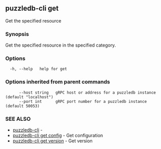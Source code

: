 ## puzzledb-cli get

Get the specified resource

### Synopsis

Get the specified resource in the specified category.

### Options

```
  -h, --help   help for get
```

### Options inherited from parent commands

```
      --host string   gRPC host or address for a puzzledb instance (default "localhost")
      --port int      gRPC port number for a puzzledb instance (default 50053)
```

### SEE ALSO

* [puzzledb-cli](puzzledb-cli.md)	 - 
* [puzzledb-cli get config](puzzledb-cli_get_config.md)	 - Get configuration
* [puzzledb-cli get version](puzzledb-cli_get_version.md)	 - Get version

